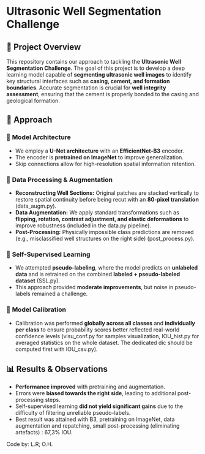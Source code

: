 # Ultrasonic Well Segmentation Challenge

## 📌 Project Overview

This repository contains our approach to tackling the **Ultrasonic Well Segmentation Challenge**. The goal of this project is to develop a deep learning model capable of **segmenting ultrasonic well images** to identify key structural interfaces such as **casing, cement, and formation boundaries**. Accurate segmentation is crucial for **well integrity assessment**, ensuring that the cement is properly bonded to the casing and geological formation.

## 🚀 Approach

### 🔹 **Model Architecture**
- We employ a **U-Net architecture** with an **EfficientNet-B3** encoder.
- The encoder is **pretrained on ImageNet** to improve generalization.
- Skip connections allow for high-resolution spatial information retention.

### 🔹 **Data Processing & Augmentation**
- **Reconstructing Well Sections:** Original patches are stacked vertically to restore spatial continuity before being recut with an **80-pixel translation** (data_augm.py).
- **Data Augmentation:** We apply standard transformations such as **flipping, rotation, contrast adjustment, and elastic deformations** to improve robustness (included in the data.py pipeline).
- **Post-Processing:** Physically impossible class predictions are removed (e.g., misclassified well structures on the right side) (post_process.py).

### 🔹 **Self-Supervised Learning**
- We attempted **pseudo-labeling**, where the model predicts on **unlabeled data** and is retrained on the combined **labeled + pseudo-labeled dataset** (SSL.py).
- This approach provided **moderate improvements**, but noise in pseudo-labels remained a challenge.

### 🔹 **Model Calibration**
- Calibration was performed **globally across all classes** and **individually per class** to ensure probability scores better reflected real-world confidence levels (visu_conf.py for samples visualization, IOU_hist.py for averaged statistics on the whole dataset. The dedicated dic should be computed first with IOU_csv.py).

## 📊 Results & Observations
- **Performance improved** with pretraining and augmentation.
- Errors were **biased towards the right side**, leading to additional post-processing steps.
- Self-supervised learning **did not yield significant gains** due to the difficulty of filtering unreliable pseudo-labels.
- Best result was attained with B3, pretraining on ImageNet, data augmentation and repatching, small post-processing (eliminating artefacts) : 67,3% IOU.

Code by:
L.R; 
O.H.

